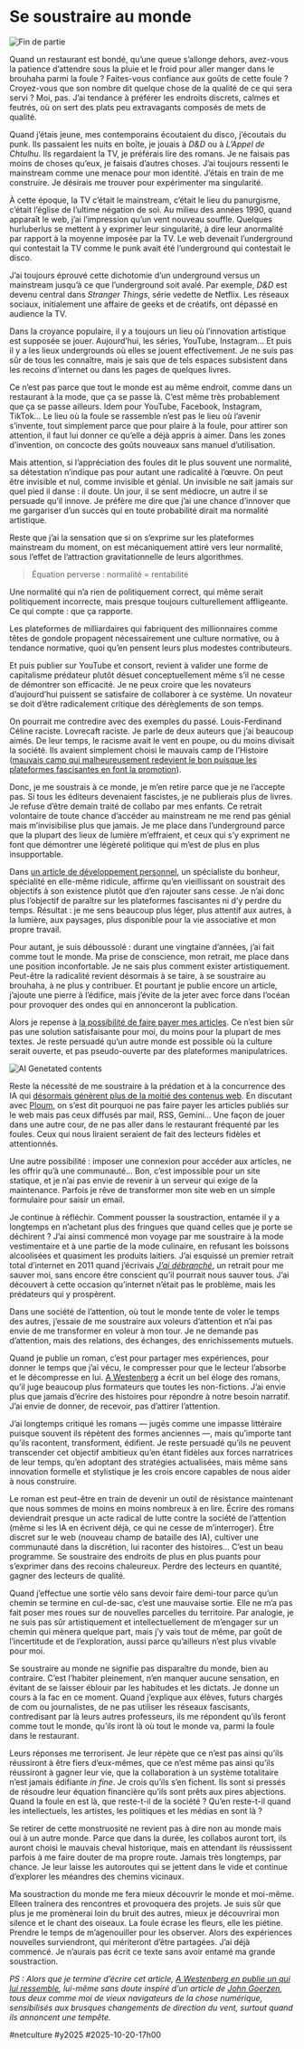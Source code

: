 # Se soustraire au monde

![Fin de partie](_i/2025-10-20-105955.webp)

Quand un restaurant est bondé, qu’une queue s’allonge dehors, avez-vous la patience d’attendre sous la pluie et le froid pour aller manger dans le brouhaha parmi la foule ? Faites-vous confiance aux goûts de cette foule ? Croyez-vous que son nombre dit quelque chose de la qualité de ce qui sera servi ? Moi, pas. J’ai tendance à préférer les endroits discrets, calmes et feutrés, où on sert des plats peu extravagants composés de mets de qualité.

Quand j’étais jeune, mes contemporains écoutaient du disco, j’écoutais du punk. Ils passaient les nuits en boîte, je jouais à *D&D* ou à *L’Appel de Chtulhu*. Ils regardaient la TV, je préférais lire des romans. Je ne faisais pas moins de choses qu’eux, je faisais d’autres choses. J’ai toujours ressenti le mainstream comme une menace pour mon identité. J’étais en train de me construire. Je désirais me trouver pour expérimenter ma singularité.

À cette époque, la TV c’était le mainstream, c’était le lieu du panurgisme, c’était l’église de l’ultime négation de soi. Au milieu des années 1990, quand apparaît le web, j’ai l’impression qu’un vent nouveau souffle. Quelques hurluberlus se mettent à y exprimer leur singularité, à dire leur anormalité par rapport à la moyenne imposée par la TV. Le web devenait l’underground qui contestait la TV comme le punk avait été l’underground qui contestait le disco.

J’ai toujours éprouvé cette dichotomie d’un underground versus un mainstream jusqu’à ce que l’underground soit avalé. Par exemple, *D&D* est devenu central dans *Stranger Things*, série vedette de Netflix. Les réseaux sociaux, initialement une affaire de geeks et de créatifs, ont dépassé en audience la TV.

Dans la croyance populaire, il y a toujours un lieu où l’innovation artistique est supposée se jouer. Aujourd’hui, les séries, YouTube, Instagram… Et puis il y a les lieux undergrounds où elles se jouent effectivement. Je ne suis pas sûr de tous les connaître, mais je sais que de tels espaces subsistent dans les recoins d’internet ou dans les pages de quelques livres.

Ce n’est pas parce que tout le monde est au même endroit, comme dans un restaurant à la mode, que ça se passe là. C’est même très probablement que ça se passe ailleurs. Idem pour YouTube, Facebook, Instagram, TikTok… Le lieu où la foule se rassemble n’est pas le lieu où l’avenir s’invente, tout simplement parce que pour plaire à la foule, pour attirer son attention, il faut lui donner ce qu’elle a déjà appris à aimer. Dans les zones d’invention, on concocte des goûts nouveaux sans manuel d’utilisation.

Mais attention, si l’appréciation des foules dit le plus souvent une normalité, sa détestation n’indique pas pour autant une radicalité à l’œuvre. On peut être invisible et nul, comme invisible et génial. Un invisible ne sait jamais sur quel pied il danse : il doute. Un jour, il se sent médiocre, un autre il se persuade qu’il innove. Je préfère me dire que j’ai une chance d’innover que me gargariser d’un succès qui en toute probabilité dirait ma normalité artistique.

Reste que j’ai la sensation que si on s’exprime sur les plateformes mainstream du moment, on est mécaniquement attiré vers leur normalité, sous l’effet de l’attraction gravitationnelle de leurs algorithmes.

>Équation perverse : normalité = rentabilité

Une normalité qui n’a rien de politiquement correct, qui même serait politiquement incorrecte, mais presque toujours culturellement affligeante. Ce qui compte : que ça rapporte.

Les plateformes de milliardaires qui fabriquent des millionnaires comme têtes de gondole propagent nécessairement une culture normative, ou à tendance normative, quoi qu’en pensent leurs plus modestes contributeurs.

Et puis publier sur YouTube et consort, revient à valider une forme de capitalisme prédateur plutôt désuet conceptuellement même s’il ne cesse de démontrer son efficacité. Je ne peux croire que les novateurs d’aujourd’hui puissent se satisfaire de collaborer à ce système. Un novateur se doit d’être radicalement critique des dérèglements de son temps.

On pourrait me contredire avec des exemples du passé. Louis-Ferdinand Céline raciste. Lovrecaft raciste. Je parle de deux auteurs que j’ai beaucoup aimés. De leur temps, le racisme avait le vent en poupe, ou du moins divisait la société. Ils avaient simplement choisi le mauvais camp de l’Histoire ([mauvais camp qui malheureusement redevient le bon puisque les plateformes fascisantes en font la promotion](https://github.com/tcrouzet/TheBookStrikeBack)).

Donc, je me soustrais à ce monde, je m’en retire parce que je ne l’accepte pas. Si tous les éditeurs devenaient fascistes, je ne publierais plus de livres. Je refuse d’être demain traité de collabo par mes enfants. Ce retrait volontaire de toute chance d’accéder au mainstream ne me rend pas génial mais m’invisibilise plus que jamais. Je me place dans l’underground parce que la plupart des lieux de lumière m’effraient, et ceux qui s’y expriment ne font que démontrer une légèreté politique qui m’est de plus en plus insupportable.

Dans [un article de développement personnel](https://www.upworthy.com/happiness-researcher-reveals-the-enduring-secret-to-being-happy-in-the-second-half-of-life), un spécialiste du bonheur, spécialité en elle-même ridicule, affirme qu’en vieillissant on soustrait des objectifs à son existence plutôt que d’en rajouter sans cesse. Je n’ai donc plus l’objectif de paraître sur les plateformes fascisantes ni d’y perdre du temps. Résultat : je me sens beaucoup plus léger, plus attentif aux autres, à la lumière, aux paysages, plus disponible pour la vie associative et mon propre travail.

Pour autant, je suis déboussolé : durant une vingtaine d’années, j’ai fait comme tout le monde. Ma prise de conscience, mon retrait, me place dans une position inconfortable. Je ne sais plus comment exister artistiquement. Peut-être la radicalité revient désormais à se taire, à se soustraire au brouhaha, à ne plus y contribuer. Et pourtant je publie encore un article, j’ajoute une pierre à l’édifice, mais j’évite de la jeter avec force dans l’océan pour provoquer des ondes qui en annonceront la publication.

Alors je repense à [la possibilité de faire payer mes articles](https://tcrouzet.com/2025/10/09/faire-payer/). Ce n’est bien sûr pas une solution satisfaisante pour moi, du moins pour la plupart de mes textes. Je reste persuadé qu’un autre monde est possible où la culture serait ouverte, et pas pseudo-ouverte par des plateformes manipulatrices.

![AI Genetated contents](_i/aigenerated.webp)

Reste la nécessité de me soustraire à la prédation et à la concurrence des IA qui [désormais génèrent plus de la moitié des contenus web](https://graphite.io/five-percent/more-articles-are-now-created-by-ai-than-humans). En discutant avec [Ploum](https://ploum.net/), on s’est dit pourquoi ne pas faire payer les articles publiés sur le web mais pas ceux diffusés par mail, RSS, Gemini… Une façon de jouer dans une autre cour, de ne pas aller dans le restaurant fréquenté par les foules. Ceux qui nous liraient seraient de fait des lecteurs fidèles et attentionnés.

Une autre possibilité : imposer une connexion pour accéder aux articles, ne les offrir qu’à une communauté… Bon, c’est impossible pour un site statique, et je n’ai pas envie de revenir à un serveur qui exige de la maintenance. Parfois je rêve de transformer mon site web en un simple formulaire pour saisir un email.

Je continue à réfléchir. Comment pousser la soustraction, entamée il y a longtemps en n’achetant plus des fringues que quand celles que je porte se déchirent ? J’ai ainsi commencé mon voyage par me soustraire à la mode vestimentaire et à une partie de la mode culinaire, en refusant les boissons alcoolisées et quasiment les produits laitiers. J’ai esquissé un premier retrait total d’internet en 2011 quand j’écrivais [*J’ai débranché*](https://tcrouzet.com/books/jai-debranche/jai-debranche/), un retrait pour me sauver moi, sans encore être conscient qu’il pourrait nous sauver tous. J’ai découvert à cette occasion qu’internet n’était pas le problème, mais les prédateurs qui y prospèrent.

Dans une société de l’attention, où tout le monde tente de voler le temps des autres, j’essaie de me soustraire aux voleurs d’attention et n’ai pas envie de me transformer en voleur à mon tour. Je ne demande pas d’attention, mais des relations, des échanges, des enrichissements mutuels.

Quand je publie un roman, c’est pour partager mes expériences, pour donner le temps que j’ai vécu, le compresser pour que le lecteur l’absorbe et le décompresse en lui. [A Westenberg](https://www.joanwestenberg.com/p/why-stories-make-you-smarter-than-self-help-books) a écrit un bel éloge des romans, qu’il juge beaucoup plus formateurs que toutes les non-fictions. J’ai envie plus que jamais d’écrire des histoires pour répondre à notre besoin narratif. J’ai envie de donner, de recevoir, pas d’attirer l’attention.

J’ai longtemps critiqué les romans — jugés comme une impasse littéraire puisque souvent ils répètent des formes anciennes —, mais qu’importe tant qu’ils racontent, transforment, édifient. Je reste persuadé qu’ils ne peuvent transcender cet objectif ambitieux qu’en étant fidèles aux forces narratrices de leur temps, qu’en adoptant des stratégies actualisées, mais même sans innovation formelle et stylistique je les crois encore capables de nous aider à nous construire.

Le roman est peut-être en train de devenir un outil de résistance maintenant que nous sommes de moins en moins nombreux à en lire. Écrire des romans deviendrait presque un acte radical de lutte contre la société de l’attention (même si les IA en écrivent déjà, ce qui ne cesse de m’interroger). Être discret sur le web (nouveau champ de bataille des IA), cultiver une communauté dans la discrétion, lui raconter des histoires… C’est un beau programme. Se soustraire des endroits de plus en plus puants pour s’exprimer dans des recoins chaleureux. Perdre des lecteurs en quantité, gagner des lecteurs de qualité.

Quand j’effectue une sortie vélo sans devoir faire demi-tour parce qu’un chemin se termine en cul-de-sac, c’est une mauvaise sortie. Elle ne m’a pas fait poser mes roues sur de nouvelles parcelles du territoire. Par analogie, je ne suis pas sûr artistiquement et intellectuellement de m’engager sur un chemin qui mènera quelque part, mais j’y vais tout de même, par goût de l’incertitude et de l’exploration, aussi parce qu’ailleurs n’est plus vivable pour moi.

Se soustraire au monde ne signifie pas disparaître du monde, bien au contraire. C’est l’habiter pleinement, n’en manquer aucune sensation, en évitant de se laisser éblouir par les habitudes et les dictats. Je donne un cours à la fac en ce moment. Quand j’explique aux élèves, futurs chargés de com ou journalistes, de ne pas utiliser les réseaux fascisants, contredisant par là leurs autres professeurs, ils me répondent qu’ils feront comme tout le monde, qu’ils iront là où tout le monde va, parmi la foule dans le restaurant.

Leurs réponses me terrorisent. Je leur répète que ce n’est pas ainsi qu’ils réussiront à être fiers d’eux-mêmes, que ce n’est même pas ainsi qu’ils réussiront à gagner leur vie, que la collaboration à un système totalitaire n’est jamais édifiante *in fine*. Je crois qu’ils s’en fichent. Ils sont si pressés de résoudre leur équation financière qu’ils sont prêts aux pires abjections. Quand la foule en est là, que reste-t-il de la société ? Qu’en reste-t-il quand les intellectuels, les artistes, les politiques et les médias en sont là ?

Se retirer de cette monstruosité ne revient pas à dire non au monde mais oui à un autre monde. Parce que dans la durée, les collabos auront tort, ils auront choisi le mauvais cheval historique, mais en attendant ils réussissent parfois à me faire douter de ma propre route. Jamais très longtemps, par chance. Je leur laisse les autoroutes qui se jettent dans le vide et continue d’explorer les méandres des chemins vicinaux.

Ma soustraction du monde me fera mieux découvrir le monde et moi-même. Elleen traînera des rencontres et provoquera des projets. Je suis sûr que plus je me promènerai loin du bruit des autres, mieux je découvrirai mon silence et le chant des oiseaux. La foule écrase les fleurs, elle les piétine. Prendre le temps de m’agenouiller pour les observer. Alors des expériences nouvelles surviendront, qui mériteront d’être partagées. J’ai déjà commencé. Je n’aurais pas écrit ce texte sans avoir entamé ma grande soustraction.

*PS : Alors que je termine d’écrire cet article, [A Westenberg en publie un qui lui ressemble](https://www.joanwestenberg.com/p/you-are-insignificant-that-s-a-good-thing), lui-même sans doute inspiré d’un article de [John Goerzen](https://changelog.complete.org/archives/13519-im-not-very-popular-thankfully-that-makes-the-internet-fun-again), tous deux comme moi de vieux navigateurs de la chose numérique, sensibilisés aux brusques changements de direction du vent, surtout quand ils annoncent une tempête.*

#netculture #y2025 #2025-10-20-17h00
